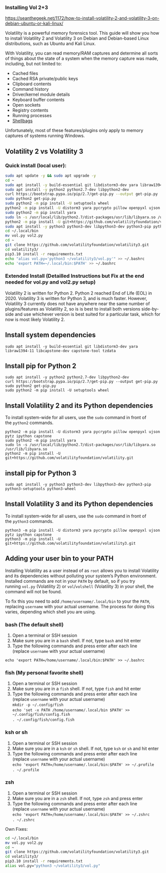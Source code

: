 ### Installing Vol 2+3
https://seanthegeek.net/1172/how-to-install-volatility-2-and-volatility-3-on-debian-ubuntu-or-kali-linux/

Volatility is a powerful memory forensics tool. This guide will show you how to install Volatility 2 and Volatility 3 on Debian and Debian-based Linux distributions, such as Ubuntu and Kali Linux.

With Volatility, you can read memory/RAM captures and determine all sorts of things about the state of a system when the memory capture was made, including, but not limited to:

- Cached files
- Cached RSA private/public keys
- Clipboard contents
- Command history
- Driver/kernel module details
- Keyboard buffer contents
- Open sockets
- Registry contents
- Running processes
- [Shellbags](https://medium.com/ce-digital-forensics/shellbag-analysis-18c9b2e87ac7)

Unfortunately, most of these features/plugins only apply to memory captures of systems running Windows.

## Volatility 2 vs Volatility 3


### Quick install (local user):
```bash
sudo apt update -y && sudo apt upgrade -y
cd ~
sudo apt install -y build-essential git libdistorm3-dev yara libraw1394-11 libcapstone-dev capstone-tool tzdata
sudo apt install -y python2 python2.7-dev libpython2-dev
curl https://bootstrap.pypa.io/pip/2.7/get-pip.py --output get-pip.py
sudo python2 get-pip.py
sudo python2 -m pip install -U setuptools wheel
python2 -m pip install -U distorm3 yara pycrypto pillow openpyxl ujson pytz ipython capstone
sudo python2 -m pip install yara
sudo ln -s /usr/local/lib/python2.7/dist-packages/usr/lib/libyara.so /usr/lib/libyara.so
python2 -m pip install -U git+https://github.com/volatilityfoundation/volatility.git
sudo apt install -y python3 python3-dev libpython3-dev python3-pip python3-setuptools python3-wheel
cd ~/.local/bin
mv vol.py vol2.py
cd ~
git clone https://github.com/volatilityfoundation/volatility3.git
cd volatility3/
pip3.10 install -r requirements.txt
echo "alias vol.py='python3 ~/volatility3/vol.py'" >> ~/.bashrc
echo 'export PATH=~/.local/bin:$PATH' >> ~/.bashrc
```


### Extended Install (Detailled Instructions but Fix at the end needed for vol.py and vol2.py setup)

Volatility 2 is written for Python 2. Python 2 reached End of Life (EOL) in 2020. Volatility 3 is written for Python 3, and is much faster. However, Volatility 3 currently does not have anywhere near the same number of plugins/features as Volatility 2, so is is best to install both versions side-by-side and use whichever version is best suited for a particular task, which for now is most likely Volatility 2.

## Install system dependencies

```
sudo apt install -y build-essential git libdistorm3-dev yara libraw1394-11 libcapstone-dev capstone-tool tzdata
```

## Install pip for Python 2

```
sudo apt install -y python2 python2.7-dev libpython2-dev
curl https://bootstrap.pypa.io/pip/2.7/get-pip.py --output get-pip.py
sudo python2 get-pip.py
sudo python2 -m pip install -U setuptools wheel
```

## Install Volatility 2 and its Python dependencies

To install system-wide for all users, use the `sudo` command in front of the `python2` commands.

```
python2 -m pip install -U distorm3 yara pycrypto pillow openpyxl ujson pytz ipython capstone
sudo python2 -m pip install yara
sudo ln -s /usr/local/lib/python2.7/dist-packages/usr/lib/libyara.so /usr/lib/libyara.so
python2 -m pip install -U git+https://github.com/volatilityfoundation/volatility.git
```

## install pip for Python 3

```
sudo apt install -y python3 python3-dev libpython3-dev python3-pip python3-setuptools python3-wheel
```

## Install Volatility 3 and its Python dependencies

To install system-wide for all users, use the `sudo` command in front of the `python3` commands.

```
python3 -m pip install -U distorm3 yara pycrypto pillow openpyxl ujson pytz ipython capstone
python3 -m pip install -U git+https://github.com/volatilityfoundation/volatility3.git
```

## Adding your user bin to your PATH

Installing Volatility as a user instead of as `root` allows you to install Volatility and its dependencies without polluting your system’s Python environment. Installed commands are not in your `PATH` by default, so if you try running `vol.py` (Volatility 2) or `vol`/`volshell` (Volatility 3) in your shell, the command will not be found.

To fix this you need to add `/home/username/.local/bin` to your the `PATH`, replacing `username` with your actual username. The process for doing this varies, depending which shell you are using.

### bash (The default shell)

1. Open a terminal or SSH session
2. Make sure you are in a `bash` shell. If not, type `bash` and hit enter
3. Type the following commands and press enter after each line (replace `username` with your actual username)  
```
echo 'export PATH=/home/username/.local/bin:$PATH' >> ~/.bashrc  
```


### fish (My personal favorite shell)

1. Open a terminal or SSH session
2. Make sure you are in a `fish` shell. If not, type `fish` and hit enter
3. Type the following commands and press enter after each line (replace `username` with your actual username)  
    `mkdir -p ~/.config/fish`  
    `echo 'set -x PATH /home/username/.local/bin $PATH' >> ~/.config/fish/config.fish`  
    `. ~/.config/fish/config.fish`

### ksh or sh

1. Open a terminal or SSH session
2. Make sure you are in a `ksh` or `sh` shell. If not, type `ksh` or `sh` and hit enter
3. Type the following commands and press enter after each line (replace `username` with your actual username)  
    `echo 'export PATH=/home/username/.local/bin:$PATH' >> ~/.profile`  
    `. ~/.profile`

### zsh

1. Open a terminal or SSH session
2. Make sure you are in a `zsh` shell. If not, type `zsh` and press enter
3. Type the following commands and press enter after each line (replace `username` with your actual username)  
    `echo 'export PATH=/home/username/.local/bin:$PATH' >> ~/.zshrc`  
    `. ~/.zshrc`


Own Fixes:
```bash
cd ~/.local/bin
mv vol.py vol2.py
cd ~
git clone https://github.com/volatilityfoundation/volatility3.git
cd volatility3/
pip3.10 install -r requirements.txt
alias vol.py="python3 ~/volatility3/vol.py"
```